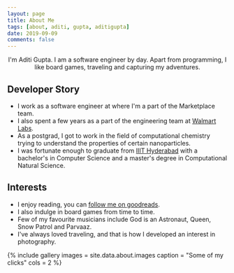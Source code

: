 ```yaml
---
layout: page
title: About Me
tags: [about, aditi, gupta, aditigupta]
date: 2019-09-09
comments: false
---
```

    
<center>I'm Aditi Gupta. I am a software engineer by day. Apart from programming, I like board games, traveling and capturing my adventures.</center>

## Developer Story
* I work as a software engineer at [<i class="fab fa-atlassian"></i>](https://www.atlassian.com) where I'm a part of the Marketplace team.
* I also spent a few years as a part of the engineering team at [Walmart Labs](https://www.walmartlabs.com).
* As a postgrad, I got to work in the field of computational chemistry trying to understand the properties of certain nanoparticles.
* I was fortunate enough to graduate from [IIIT Hyderabad](https://www.iiit.ac.in) with a bachelor's in Computer Science and a master's degree in Computational Natural Science.

## Interests
* I enjoy reading, you can [follow me on goodreads](https://www.goodreads.com/user/show/15163026-aditi).
* I also indulge in board games from time to time.
* Few of my favourite musicians include God is an Astronaut, Queen, Snow Patrol and Parvaaz.
* I've always loved traveling, and that is how I developed an interest in photography.

{% include gallery images = site.data.about.images caption = "Some of my clicks" cols = 2 %}

